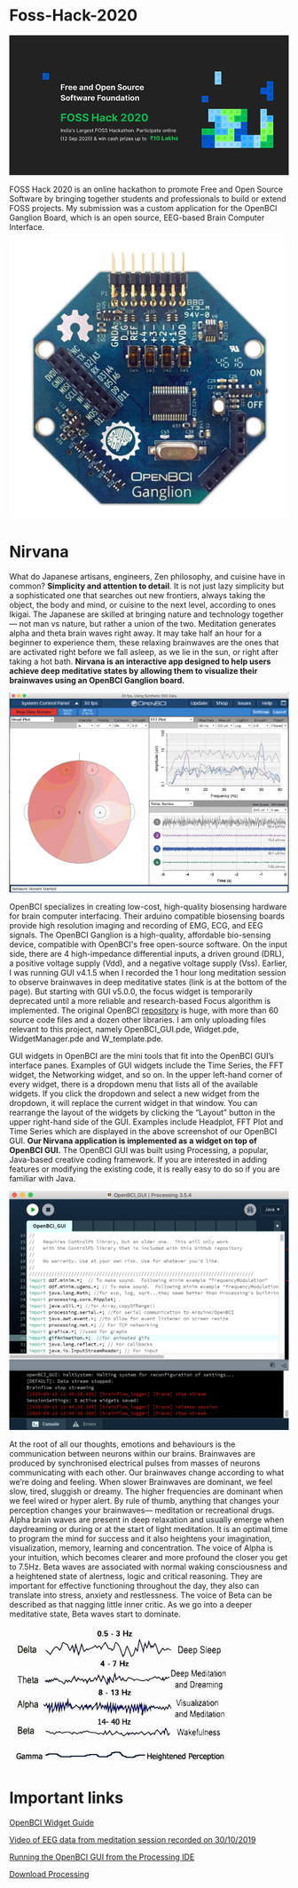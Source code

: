 # Foss-Hack-2020

![alt text](./images/foss-hack-2020.jpeg)

FOSS Hack 2020 is an online hackathon to promote Free and Open Source Software by bringing together students and professionals to build or extend FOSS projects. My submission was a custom application for the OpenBCI Ganglion Board, which is an open source, EEG-based Brain Computer Interface.

![alt text](./images/ganglion-board.jpg)

# Nirvana

What do Japanese artisans, engineers, Zen philosophy, and cuisine have in common? **Simplicity and attention to detail**. It is not just lazy simplicity but a sophisticated one that searches out new frontiers, always taking the object, the body and mind, or cuisine to the next level, according to ones Ikigai. The Japanese are skilled at bringing nature and technology together— not man vs nature, but rather a union of the two. Meditation generates alpha and theta brain waves right away. It may take half an hour for a beginner to experience them, these relaxing brainwaves are the ones that are activated right before we fall asleep, as we lie in the sun, or right after taking a hot bath. **Nirvana is an interactive app designed to help users achieve deep meditative states by allowing them to visualize their brainwaves using an OpenBCI Ganglion board.** 

![alt text](./images/openbci-gui.png)

OpenBCI specializes in creating low-cost, high-quality biosensing hardware for brain computer interfacing. Their arduino compatible biosensing boards provide high resolution imaging and recording of EMG, ECG, and EEG signals. The OpenBCI Ganglion is a high-quality, affordable bio-sensing device, compatible with OpenBCI's free open-source software. On the input side, there are 4 high-impedance differential inputs, a driven ground (DRL), a positive voltage supply (Vdd), and a negative voltage supply (Vss). Earlier, I was running GUI v4.1.5 when I recorded the 1 hour long meditation session to observe brainwaves in deep meditative states (link is at the bottom of the page). But starting with GUI v5.0.0, the focus widget is temporarily deprecated until a more reliable and research-based Focus algorithm is implemented. The original OpenBCI [repository](https://github.com/OpenBCI/OpenBCI_GUI) is huge, with more than 60 source code files and a dozen other libraries. I am only uploading files relevant to this project, namely OpenBCI_GUI.pde, Widget.pde, WidgetManager.pde and W_template.pde.

GUI widgets in OpenBCI are the mini tools that fit into the OpenBCI GUI’s interface panes. Examples of GUI widgets include the Time Series, the FFT widget, the Networking widget, and so on. In the upper left-hand corner of every widget, there is a dropdown menu that lists all of the available widgets. If you click the dropdown and select a new widget from the dropdown, it will replace the current widget in that window. You can rearrange the layout of the widgets by clicking the “Layout” button in the upper right-hand side of the GUI. Examples include Headplot, FFT Plot and Time Series which are displayed in the above screenshot of our OpenBCI GUI. **Our Nirvana application is implemented as a widget on top of OpenBCI GUI.** The OpenBCI GUI was built using Processing, a popular, Java-based creative coding framework. If you are interested in adding features or modifying the existing code, it is really easy to do so if you are familiar with Java. 

![alt text](./images/processing.png)

At the root of all our thoughts, emotions and behaviours is the communication between neurons within our brains. Brainwaves are produced by synchronised electrical pulses from masses of neurons communicating with each other. Our brainwaves change according to what we’re doing and feeling. When slower Brainwaves are dominant, we feel slow, tired, sluggish or dreamy. The higher frequencies are dominant when we feel wired or hyper alert. By rule of thumb, anything that changes your perception changes your brainwaves— meditation or recreational drugs. Alpha brain waves are present in deep relaxation and usually emerge when daydreaming or during or at the start of light meditation. It is an optimal time to program the mind for success and it also heightens your imagination, visualization, memory, learning and concentration. The voice of Alpha is your intuition, which becomes clearer and more profound the closer you get to 7.5Hz. Beta waves are associated with normal waking consciousness and a heightened state of alertness, logic and critical reasoning. They are important for effective functioning throughout the day, they also can translate into stress, anxiety and restlessness. The voice of Beta can be described as that nagging little inner critic. As we go into a deeper meditative state, Beta waves start to dominate.

![alt text](./images/brainwaves.jpg)





# Important links

[OpenBCI Widget Guide](https://docs.openbci.com/docs/06Software/01-OpenBCISoftware/GUIWidgets#custom-widget)

[Video of EEG data from meditation session recorded on 30/10/2019](https://www.youtube.com/watch?v=zz4xVT-fhII&t=1s)

[Running the OpenBCI GUI from the Processing IDE](https://docs.openbci.com/docs/06Software/01-OpenBCISoftware/GUIDocs#running-the-openbci-gui-from-the-processing-ide)

[Download Processing](https://processing.org/download/?processing)